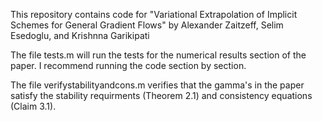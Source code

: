 This repository contains code for "Variational Extrapolation of Implicit Schemes for General Gradient Flows" by Alexander Zaitzeff, Selim Esedoglu, and Krishnna Garikipati

The file tests.m will run the tests for the numerical results section of the paper. I recommend running the code section by section.

The file verifystabilityandcons.m verifies that the gamma's in the paper satisfy the stability requirments (Theorem 2.1) and consistency equations (Claim 3.1).  
